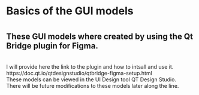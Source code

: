<h1> Basics of the GUI models <h1/>
<h2> These GUI models where created by using the Qt Bridge plugin for Figma. </h2>
<br/>I will provide here the link to the plugin and how to intsall and use it. https://doc.qt.io/qtdesignstudio/qtbridge-figma-setup.html
<br/>These models can be viewed in the UI Design tool QT Design Studio. 
<br/>There will be future modifications to these models later along the line.
